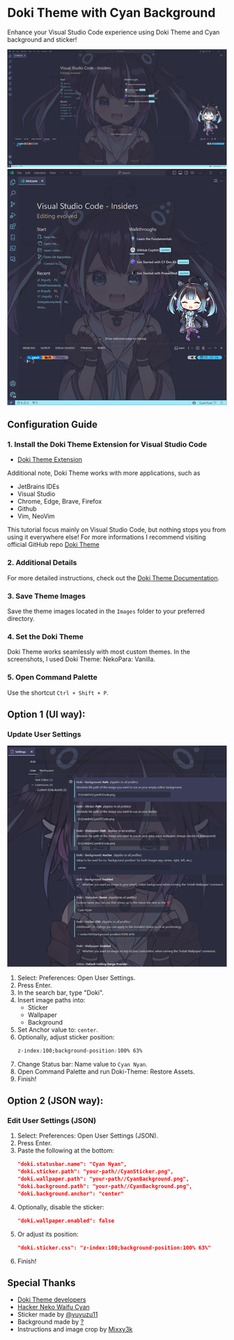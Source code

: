 # Doki Theme with Cyan Background

Enhance your Visual Studio Code experience using Doki Theme and Cyan background and sticker!

![CyanBeeg](./Screenshots/CyanBeeg.png)
![CyanSmool](./Screenshots/CyanSmool.png)

## Configuration Guide

### 1. Install the Doki Theme Extension for Visual Studio Code
- [Doki Theme Extension](https://marketplace.visualstudio.com/items?itemName=unthrottled.doki-theme)

Additional note, Doki Theme works with more applications, such as
   - JetBrains IDEs
   - Visual Studio 
   - Chrome, Edge, Brave, Firefox
   - Github
   - Vim, NeoVim

This tutorial focus mainly on Visual Studio Code, but nothing stops you from using it everywhere else!
For more informations I recommend visiting official GitHub repo [Doki Theme](https://github.com/doki-theme)

### 2. Additional Details
For more detailed instructions, check out the [Doki Theme Documentation](https://marketplace.visualstudio.com/items?itemName=unthrottled.doki-theme#custom-assets).

### 3. Save Theme Images
Save the theme images located in the `Images` folder to your preferred directory.

### 4. Set the Doki Theme
Doki Theme works seamlessly with most custom themes. In the screenshots, I used Doki Theme: NekoPara: Vanilla.

### 5. Open Command Palette
Use the shortcut `Ctrl + Shift + P`.

## Option 1 (UI way):

### Update User Settings
![Settings](./Screenshots/settings.png)

1. Select: Preferences: Open User Settings.
2. Press Enter.
3. In the search bar, type "Doki".
4. Insert image paths into:
    - Sticker
    - Wallpaper
    - Background
5. Set Anchor value to: `center`.
6. Optionally, adjust sticker position:
    ```css
    z-index:100;background-position:100% 63%
    ```
7. Change Status bar: Name value to `Cyan Nyan`.
8. Open Command Palette and run Doki-Theme: Restore Assets.
9. Finish!

## Option 2 (JSON way):

### Edit User Settings (JSON)
1. Select: Preferences: Open User Settings (JSON).
2. Press Enter.
3. Paste the following at the bottom:
    ```json
    "doki.statusbar.name": "Cyan Nyan",
    "doki.sticker.path": "your-path//CyanSticker.png",
    "doki.wallpaper.path": "your-path//CyanBackground.png",
    "doki.background.path": "your-path//CyanBackground.png",
    "doki.background.anchor": "center"
    ```
4. Optionally, disable the sticker:
    ```json
    "doki.wallpaper.enabled": false
    ```
5. Or adjust its position:
    ```json
    "doki.sticker.css": "z-index:100;background-position:100% 63%"
    ```
6. Finish!

## Special Thanks
- [Doki Theme developers](https://github.com/doki-theme/doki-theme-vscode)
- [Hacker Neko Waifu Cyan](https://cyan.yt/)
- Sticker made by [@yuyuzu11](https://twitter.com/yuyuzu11)
- Background made by [?](?)
- Instructions and image crop by [Mixxy3k](https://github.com/Mixxy3k)
